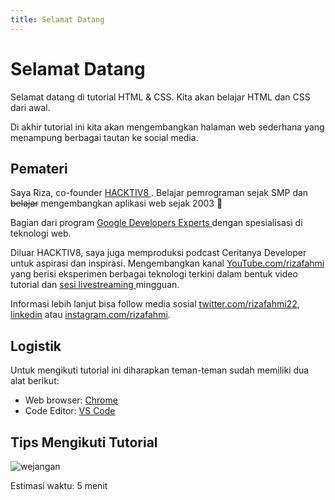 ```yaml
---
title: Selamat Datang
---
```


# Selamat Datang

Selamat datang di tutorial HTML & CSS. Kita akan belajar HTML dan CSS dari awal.

Di akhir tutorial ini kita akan mengembangkan halaman web sederhana yang menampung berbagai tautan ke social media.

## Pemateri

Saya Riza, co-founder [ HACKTIV8 ](https://hacktiv8.com/). Belajar pemrograman sejak SMP dan ~~belajar~~ mengembangkan aplikasi web sejak 2003 👴

Bagian dari program [ Google Developers Experts ](https://developers.google.com/community/experts/directory/profile/profile-riza-fahmi) dengan spesialisasi di teknologi web.

Diluar HACKTIV8, saya juga memproduksi podcast Ceritanya Developer untuk aspirasi dan inspirasi. Mengembangkan kanal [YouTube.com/rizafahmi](https://youtube.com/rizafahmi) yang berisi eksperimen berbagai teknologi terkini dalam bentuk video tutorial dan [ sesi livestreaming ](https://youtube.com/rizafahmi?sub_confirmation=1) mingguan.

Informasi lebih lanjut bisa follow media sosial [twitter.com/rizafahmi22](https://twitter.com/rizafahmi22), [linkedin](https://linkedin.com/in/rizafahmi) atau [instagram.com/rizafahmi](https://instagram.com/rizafahmi).

## Logistik

Untuk mengikuti tutorial ini diharapkan teman-teman sudah memiliki dua alat berikut:

- Web browser: [Chrome](https://www.google.com/chrome/index.html)
- Code Editor: [VS Code](https://code.visualstudio.com/)

## Tips Mengikuti Tutorial

![wejangan](/do-not-copy-paste.png)


Estimasi waktu: 5 menit
